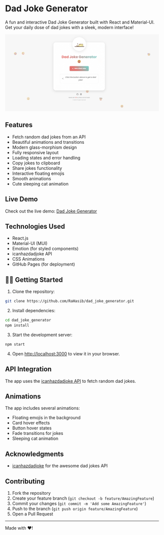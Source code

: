# Dad Joke Generator

A fun and interactive Dad Joke Generator built with React and Material-UI. Get your daily dose of dad jokes with a sleek, modern interface!

![Dad Joke Generator](/src/Asset/Images/joke.png)

## Features

- Fetch random dad jokes from an API
- Beautiful animations and transitions
- Modern glass-morphism design
- Fully responsive layout
- Loading states and error handling
- Copy jokes to clipboard
- Share jokes functionality
- Interactive floating emojis
- Smooth animations
- Cute sleeping cat animation

## Live Demo

Check out the live demo: [Dad Joke Generator](https://rahasib.github.io/dad_joke_generator/)

## Technologies Used

- React.js
- Material-UI (MUI)
- Emotion (for styled components)
- icanhazdadjoke API
- CSS Animations
- GitHub Pages (for deployment)

## 🏃‍♂️ Getting Started

1. Clone the repository:

```bash
git clone https://github.com/RaHasib/dad_joke_generator.git
```

2. Install dependencies:

```bash
cd dad_joke_generator
npm install
```

3. Start the development server:

```bash
npm start
```

4. Open [http://localhost:3000](http://localhost:3000) to view it in your browser.


## API Integration

The app uses the [icanhazdadjoke API](https://icanhazdadjoke.com/api) to fetch random dad jokes. 

## Animations

The app includes several animations:
- Floating emojis in the background
- Card hover effects
- Button hover states
- Fade transitions for jokes
- Sleeping cat animation

## Acknowledgments

- [icanhazdadjoke](https://icanhazdadjoke.com/) for the awesome dad jokes API


## Contributing

1. Fork the repository
2. Create your feature branch (`git checkout -b feature/AmazingFeature`)
3. Commit your changes (`git commit -m 'Add some AmazingFeature'`)
4. Push to the branch (`git push origin feature/AmazingFeature`)
5. Open a Pull Request

---
Made with ❤️!
